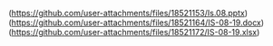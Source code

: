 (https://github.com/user-attachments/files/18521153/Is.08.pptx)
(https://github.com/user-attachments/files/18521164/IS-08-19.docx)
(https://github.com/user-attachments/files/18521172/IS-08-19.xlsx)
